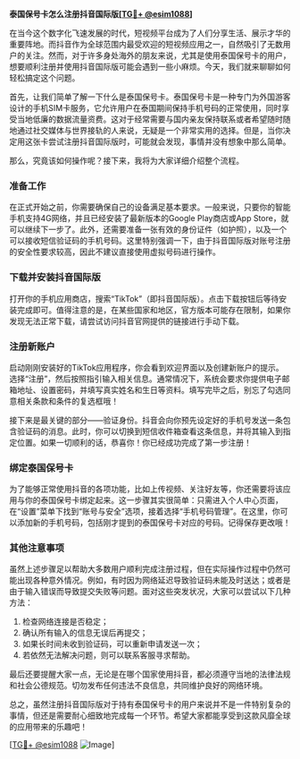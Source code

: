 **泰国保号卡怎么注册抖音国际版[[TG💪+ @esim1088](https://t.me/s/esim1088)]**

在当今这个数字化飞速发展的时代，短视频平台成为了人们分享生活、展示才华的重要阵地。而抖音作为全球范围内最受欢迎的短视频应用之一，自然吸引了无数用户的关注。然而，对于许多身处海外的朋友来说，尤其是使用泰国保号卡的用户，想要顺利注册并使用抖音国际版可能会遇到一些小麻烦。今天，我们就来聊聊如何轻松搞定这个问题。

首先，让我们简单了解一下什么是泰国保号卡。泰国保号卡是一种专门为外国游客设计的手机SIM卡服务，它允许用户在泰国期间保持手机号码的正常使用，同时享受当地低廉的数据流量资费。这对于经常需要与国内亲友保持联系或者希望随时随地通过社交媒体与世界接轨的人来说，无疑是一个非常实用的选择。但是，当你决定用这张卡尝试注册抖音国际版时，可能就会发现，事情并没有想象中那么简单。

那么，究竟该如何操作呢？接下来，我将为大家详细介绍整个流程。

### 准备工作

在正式开始之前，你需要确保自己的设备满足基本要求。一般来说，只要你的智能手机支持4G网络，并且已经安装了最新版本的Google Play商店或App Store，就可以继续下一步了。此外，还需要准备一张有效的身份证件（如护照），以及一个可以接收短信验证码的手机号码。这里特别强调一下，由于抖音国际版对账号注册的安全性要求较高，因此不建议直接使用虚拟号码进行操作。

### 下载并安装抖音国际版

打开你的手机应用商店，搜索“TikTok”（即抖音国际版）。点击下载按钮后等待安装完成即可。值得注意的是，在某些国家和地区，官方版本可能存在限制，如果你发现无法正常下载，请尝试访问抖音官网提供的链接进行手动下载。

### 注册新账户

启动刚刚安装好的TikTok应用程序，你会看到欢迎界面以及创建新账户的提示。选择“注册”，然后按照指引输入相关信息。通常情况下，系统会要求你提供电子邮箱地址、设置密码，并填写真实姓名和生日等资料。填写完毕之后，别忘了勾选同意相关条款和条件的复选框哦！

接下来是最关键的部分——验证身份。抖音会向你预先设定好的手机号发送一条包含验证码的消息。此时，你可以切换到短信收件箱查看这条信息，并将其输入到指定位置。如果一切顺利的话，恭喜你！你已经成功完成了第一步注册！

### 绑定泰国保号卡

为了能够正常使用抖音的各项功能，比如上传视频、关注好友等，你还需要将该应用与你的泰国保号卡绑定起来。这一步骤其实很简单：只需进入个人中心页面，在“设置”菜单下找到“账号与安全”选项，接着选择“手机号码管理”。在这里，你可以添加新的手机号码，包括刚才提到的泰国保号卡对应的号码。记得保存更改哦！

### 其他注意事项

虽然上述步骤足以帮助大多数用户顺利完成注册过程，但在实际操作过程中仍然可能出现各种意外情况。例如，有时因为网络延迟导致验证码未能及时送达；或者是由于输入错误而导致提交失败等问题。面对这些突发状况，大家可以尝试以下几种方法：

1. 检查网络连接是否稳定；
2. 确认所有输入的信息无误后再提交；
3. 如果长时间未收到验证码，可以重新申请发送一次；
4. 若依然无法解决问题，则可以联系客服寻求帮助。

最后还要提醒大家一点，无论是在哪个国家使用抖音，都必须遵守当地的法律法规和社会公德规范。切勿发布任何违法不良信息，共同维护良好的网络环境。

总之，虽然注册抖音国际版对于持有泰国保号卡的用户来说并不是一件特别复杂的事情，但还是需要耐心细致地完成每一个环节。希望大家都能享受到这款风靡全球的应用带来的乐趣吧！

[[TG💪+ @esim1088](https://t.me/s/esim1088) ![Image](https://i.postimg.cc/4NQfJmqS/Snipaste-2025-05-13-00-14-12.png)]